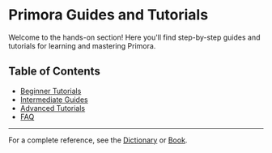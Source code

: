 # Primora Guides and Tutorials

Welcome to the hands-on section! Here you'll find step-by-step guides and tutorials for learning and mastering Primora.

## Table of Contents
- [Beginner Tutorials](./beginner.md)
- [Intermediate Guides](./intermediate.md)
- [Advanced Tutorials](./advanced.md)
- [FAQ](./faq.md)

---

For a complete reference, see the [Dictionary](../dictionary.md) or [Book](../book/README.md).

